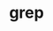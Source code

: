 ---
title: "grep"
layout: cache
categories: [package, develop]
meta: {"versions": ["3.11"], "compilers": ["apple-clang@=15.0.0", "gcc@=10.2.1"], "oss": ["centos7", "ventura"], "platforms": ["darwin", "linux"], "targets": ["aarch64", "x86_64_v3"], "stacks": ["developer-tools-darwin", "developer-tools-manylinux2014", "root"], "num_specs": 3, "num_specs_by_stack": {"developer-tools-darwin": 1, "root": 3, "developer-tools-manylinux2014": 2}}
spec_details: [{"hash": "oiituzxcn5xrtavalnfjttwu5ilhnfkb", "compiler": "apple-clang@=15.0.0", "versions": ["3.11"], "os": "ventura", "platform": "darwin", "target": "aarch64", "variants": ["build_system=autotools", "~pcre"], "stacks": ["developer-tools-darwin", "root"], "size": "-", "tarball": "https://binaries.spack.io/develop/build_cache/darwin-ventura-aarch64/apple-clang-15.0.0/grep-3.11/darwin-ventura-aarch64-apple-clang-15.0.0-grep-3.11-oiituzxcn5xrtavalnfjttwu5ilhnfkb.spack"}, {"hash": "sf5kpjm2ixs5okmdr6tooamy2ynfrali", "compiler": "gcc@=10.2.1", "versions": ["3.11"], "os": "centos7", "platform": "linux", "target": "x86_64_v3", "variants": ["build_system=autotools", "~pcre"], "stacks": ["root", "developer-tools-manylinux2014"], "size": "-", "tarball": "https://binaries.spack.io/develop/build_cache/linux-centos7-x86_64_v3/gcc-10.2.1/grep-3.11/linux-centos7-x86_64_v3-gcc-10.2.1-grep-3.11-sf5kpjm2ixs5okmdr6tooamy2ynfrali.spack"}, {"hash": "5736ifhi4cgi57kdnvz7rlrfekhlzxs4", "compiler": "gcc@=10.2.1", "versions": ["3.11"], "os": "centos7", "platform": "linux", "target": "x86_64_v3", "variants": ["build_system=autotools", "~pcre"], "stacks": ["root", "developer-tools-manylinux2014"], "size": "-", "tarball": "https://binaries.spack.io/develop/build_cache/linux-centos7-x86_64_v3/gcc-10.2.1/grep-3.11/linux-centos7-x86_64_v3-gcc-10.2.1-grep-3.11-5736ifhi4cgi57kdnvz7rlrfekhlzxs4.spack"}]
---